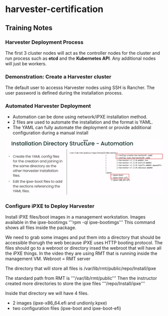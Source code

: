 # harvester-certification

## Training Notes

### Harvester Deployment Process
The first 3 cluster nodes will act as the controller nodes for the cluster and run process such as **etcd** and the **Kubernetes API**. Any additional nodes will just be workers.


### Demonstration: Create a Harvester cluster
The default user to accesss Harvester nodes using SSH is Rancher. The user password is defined during the installation process.

### Automated Harvester Deployment
+ Automation can be done using network/iPXE installation method.
+ 2 files are used to automate the installation and the format is YAML.
+ The YAML can fully automate the deployment or provide additional configuration during a manual install

![alt text](image.png)

### Configure iPXE to Deploy Harvester
Install iPXE files/boot images in a management workstation.
Images available in the ipxe-bootimgs '''rpm -ql ipxe-bootimgs'''  This command shows all files inside the package.

We need to grab some images and put them into a directory that should be accessible thorugh the web because iPXE uses HTTP booting protocol. The files should go to a webroot or directory insed the webroot that will have all the iPXE things.
In the video they are using RMT that is running inside the management VM. Webroot = RMT server

The directory that will store all files is /var/lib/rmt/public/repo/Install/ipxe

The standard path from RMT is '''/var/lib/rmt/public'''
Then the instructor created more directories to store the ipxe files '''/repo/Install/ipxe'''

Inside that directory we will have 4 files.
+ 2 images (ipxe-x86_64.efi and undionly.kpxe)
+ two configuration files (ipxe-boot and ipxe-boot-efi)
